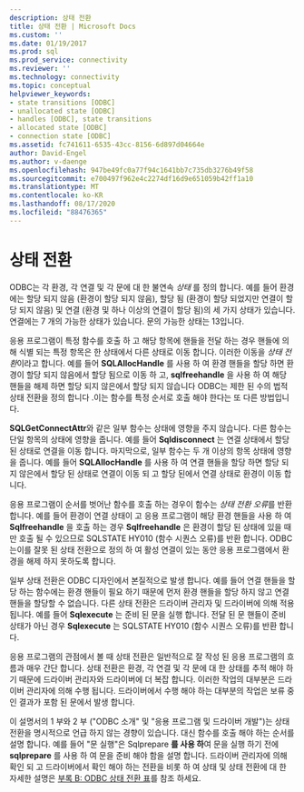 ```yaml
---
description: 상태 전환
title: 상태 전환 | Microsoft Docs
ms.custom: ''
ms.date: 01/19/2017
ms.prod: sql
ms.prod_service: connectivity
ms.reviewer: ''
ms.technology: connectivity
ms.topic: conceptual
helpviewer_keywords:
- state transitions [ODBC]
- unallocated state [ODBC]
- handles [ODBC], state transitions
- allocated state [ODBC]
- connection state [ODBC]
ms.assetid: fc741611-6535-43cc-8156-6d897d04664e
author: David-Engel
ms.author: v-daenge
ms.openlocfilehash: 947be49fc0a77f94c1641bb7c735db3276b49f58
ms.sourcegitcommit: e700497f962e4c2274df16d9e651059b42ff1a10
ms.translationtype: MT
ms.contentlocale: ko-KR
ms.lasthandoff: 08/17/2020
ms.locfileid: "88476365"
---
```

# <a name="state-transitions"></a>상태 전환
ODBC는 각 환경, 각 연결 및 각 문에 대 한 불연속 *상태* 를 정의 합니다. 예를 들어 환경에는 할당 되지 않음 (환경이 할당 되지 않음), 할당 됨 (환경이 할당 되었지만 연결이 할당 되지 않음) 및 연결 (환경 및 하나 이상의 연결이 할당 됨)의 세 가지 상태가 있습니다. 연결에는 7 개의 가능한 상태가 있습니다. 문의 가능한 상태는 13입니다.  
  
 응용 프로그램이 특정 함수를 호출 하 고 해당 항목에 핸들을 전달 하는 경우 핸들에 의해 식별 되는 특정 항목은 한 상태에서 다른 상태로 이동 합니다. 이러한 이동을 *상태 전환*이라고 합니다. 예를 들어 **SQLAllocHandle** 를 사용 하 여 환경 핸들을 할당 하면 환경이 할당 되지 않음에서 할당 됨으로 이동 하 고, **sqlfreehandle** 을 사용 하 여 해당 핸들을 해제 하면 할당 되지 않은에서 할당 되지 않습니다 ODBC는 제한 된 수의 법적 상태 전환을 정의 합니다 .이는 함수를 특정 순서로 호출 해야 한다는 또 다른 방법입니다.  
  
 **SQLGetConnectAttr**와 같은 일부 함수는 상태에 영향을 주지 않습니다. 다른 함수는 단일 항목의 상태에 영향을 줍니다. 예를 들어 **Sqldisconnect** 는 연결 상태에서 할당 된 상태로 연결을 이동 합니다. 마지막으로, 일부 함수는 두 개 이상의 항목 상태에 영향을 줍니다. 예를 들어 **SQLAllocHandle** 를 사용 하 여 연결 핸들을 할당 하면 할당 되지 않은에서 할당 된 상태로 연결이 이동 되 고 할당 된에서 연결 상태로 환경이 이동 합니다.  
  
 응용 프로그램이 순서를 벗어난 함수를 호출 하는 경우이 함수는 *상태 전환 오류*를 반환 합니다. 예를 들어 환경이 연결 상태이 고 응용 프로그램이 해당 환경 핸들을 사용 하 여 **Sqlfreehandle** 을 호출 하는 경우 **Sqlfreehandle** 은 환경이 할당 된 상태에 있을 때만 호출 될 수 있으므로 SQLSTATE HY010 (함수 시퀀스 오류)를 반환 합니다. ODBC는이를 잘못 된 상태 전환으로 정의 하 여 활성 연결이 있는 동안 응용 프로그램에서 환경을 해제 하지 못하도록 합니다.  
  
 일부 상태 전환은 ODBC 디자인에서 본질적으로 발생 합니다. 예를 들어 연결 핸들을 할당 하는 함수에는 환경 핸들이 필요 하기 때문에 먼저 환경 핸들을 할당 하지 않고 연결 핸들을 할당할 수 없습니다. 다른 상태 전환은 드라이버 관리자 및 드라이버에 의해 적용 됩니다. 예를 들어 **Sqlexecute** 는 준비 된 문을 실행 합니다. 전달 된 문 핸들이 준비 상태가 아닌 경우 **Sqlexecute** 는 SQLSTATE HY010 (함수 시퀀스 오류)를 반환 합니다.  
  
 응용 프로그램의 관점에서 볼 때 상태 전환은 일반적으로 잘 작성 된 응용 프로그램의 흐름과 매우 간단 합니다. 상태 전환은 환경, 각 연결 및 각 문에 대 한 상태를 추적 해야 하기 때문에 드라이버 관리자와 드라이버에 더 복잡 합니다. 이러한 작업의 대부분은 드라이버 관리자에 의해 수행 됩니다. 드라이버에서 수행 해야 하는 대부분의 작업은 보류 중인 결과가 포함 된 문에서 발생 합니다.  
  
 이 설명서의 1 부와 2 부 ("ODBC 소개" 및 "응용 프로그램 및 드라이버 개발")는 상태 전환을 명시적으로 언급 하지 않는 경향이 있습니다. 대신 함수를 호출 해야 하는 순서를 설명 합니다. 예를 들어 "문 실행"은 Sqlprepare **를 사용 하**여 문을 실행 하기 전에 **sqlprepare** 를 사용 하 여 문을 준비 해야 함을 설명 합니다. 드라이버 관리자에 의해 확인 되 고 드라이버에서 확인 해야 하는 전환을 비롯 하 여 상태 및 상태 전환에 대 한 자세한 설명은 [부록 B: ODBC 상태 전환 표](../../../odbc/reference/appendixes/appendix-b-odbc-state-transition-tables.md)를 참조 하세요.
